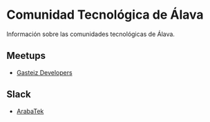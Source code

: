 # Comunidad Tecnológica de Álava

Información sobre las comunidades tecnológicas de Álava.

## Meetups

- [Gasteiz Developers](https://www.meetup.com/Gasteiz-developers/)

## Slack

- [ArabaTek](https://arabatek.slack.com)
